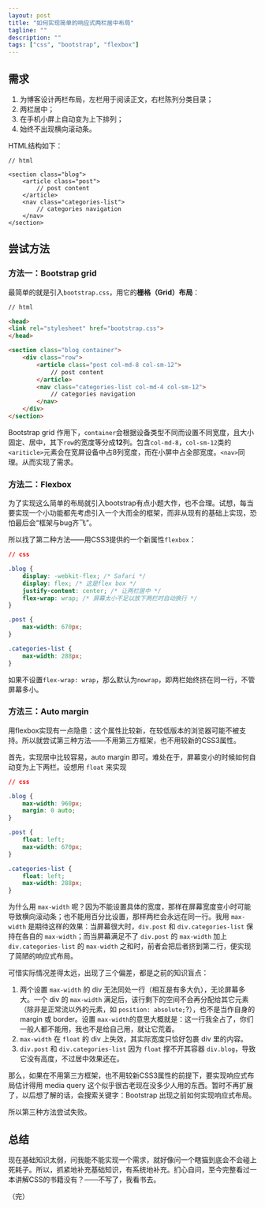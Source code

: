 ```yaml
---
layout: post
title: "如何实现简单的响应式两栏居中布局"
tagline: ""
description: ""
tags: ["css", "bootstrap", "flexbox"]
---
```


## 需求

1. 为博客设计两栏布局，左栏用于阅读正文，右栏陈列分类目录；
2. 两栏居中；
3. 在手机小屏上自动变为上下排列；
4. 始终不出现横向滚动条。

HTML结构如下：

```
// html

<section class="blog">
    <article class="post">
        // post content
    </article>
    <nav class="categories-list">
        // categories navigation
    </nav>
</section>
```

## 尝试方法

### 方法一：Bootstrap grid

最简单的就是引入`bootstrap.css`，用它的**栅格（Grid）布局**：

```html
// html

<head>
<link rel="stylesheet" href="bootstrap.css">
</head>

<section class="blog container">
    <div class="row">
        <article class="post col-md-8 col-sm-12">
            // post content
        </article>
        <nav class="categories-list col-md-4 col-sm-12">
            // categories navigation
        </nav>
    </div>
</section>
```

Bootstrap grid 作用下，`container`会根据设备类型不同而设置不同宽度，且大小固定、居中，其下`row`的宽度等分成**12**列。包含`col-md-8`，`col-sm-12`类的`<ariticle>`元素会在宽屏设备中占8列宽度，而在小屏中占全部宽度。`<nav>`同理。从而实现了需求。

### 方法二：Flexbox

为了实现这么简单的布局就引入bootstrap有点小题大作，也不合理。试想，每当要实现一个小功能都先考虑引入一个大而全的框架，而非从现有的基础上实现，恐怕最后会“框架与bug齐飞”。

所以找了第二种方法——用CSS3提供的一个新属性`flexbox`：

```css
// css

.blog {
    display: -webkit-flex; /* Safari */
    display: flex; /* 这是flex box */
    justify-content: center; /* 让两栏居中 */
    flex-wrap: wrap; /* 屏幕太小不足以放下两栏时自动换行 */
}

.post {
    max-width: 670px;
}

.categories-list {
    max-width: 288px;
}
```

如果不设置`flex-wrap: wrap`，那么默认为`nowrap`，即两栏始终挤在同一行，不管屏幕多小。

### 方法三：Auto margin

用flexbox实现有一点隐患：这个属性比较新，在较低版本的浏览器可能不被支持。所以就尝试第三种方法——不用第三方框架，也不用较新的CSS3属性。

首先，实现居中比较容易，auto margin 即可。难处在于，屏幕变小的时候如何自动变为上下两栏。设想用 `float` 来实现

```css
// css

.blog {
    max-width: 960px;
    margin: 0 auto;
}

.post {
    float: left;
    max-width: 670px;
}

.categories-list {
    float: left;
    max-width: 288px;
}
```

为什么用 `max-width` 呢？因为不能设置具体的宽度，那样在屏幕宽度变小时可能导致横向滚动条；也不能用百分比设置，那样两栏会永远在同一行。我用 `max-width` 是期待这样的效果：当屏幕很大时，`div.post` 和 `div.categories-list` 保持在各自的 `max-width`；而当屏幕满足不了 `div.post` 的 `max-width` 加上 `div.categories-list` 的 `max-width` 之和时，前者会把后者挤到第二行，便实现了简陋的响应式布局。

可惜实际情况差得太远，出现了三个偏差，都是之前的知识盲点：
1. 两个设置 `max-width` 的 div 无法同处一行（相互是有多大仇），无论屏幕多大。一个 div 的 `max-width` 满足后，该行剩下的空间不会再分配给其它元素（除非是正常流以外的元素，如 `position: absolute;`?），也不是当作自身的 margin 或 border。设置 `max-width`的意思大概就是：这一行我全占了，你们一般人都不能用，我也不是给自己用，就让它荒着。
2. `max-width` 在 `float` 的 div 上失效，其实际宽度只恰好包裹 div 里的内容。
3. `div.post` 和 `div.categories-list` 因为 `float` 撑不开其容器 `div.blog`，导致它没有高度，不过居中效果还在。

那么，如果在不用第三方框架，也不用较新CSS3属性的前提下，要实现响应式布局估计得用 media query 这个似乎很古老现在没多少人用的东西。暂时不再扩展了，以后想了解的话，会搜索关键字：Bootstrap 出现之前如何实现响应式布局。

所以第三种方法尝试失败。

## 总结

现在基础知识太弱，问我能不能实现一个需求，就好像问一个瞎猫到底会不会碰上死耗子。所以，抓紧地补充基础知识，有系统地补充。扪心自问，至今完整看过一本讲解CSS的书籍没有？——不写了，我看书去。

（完）